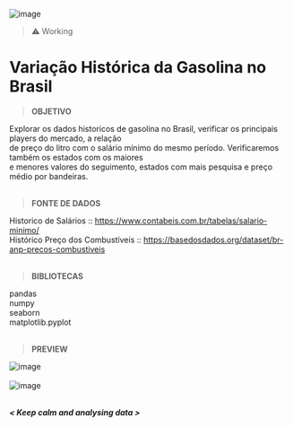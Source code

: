 ![image](https://user-images.githubusercontent.com/92809543/153327296-70bb8d64-da6e-492b-8f16-4b1d68a7e76a.png)

> ⚠️ Working
# Variação Histórica da Gasolina no Brasil

> **OBJETIVO**

Explorar os dados historicos de gasolina no Brasil, verificar os principais players do mercado, a relação <br/>
de preço do litro com o salário mínimo do mesmo período. Verificaremos também os estados com os maiores <br/>
e menores valores do seguimento, estados com mais pesquisa e preço médio por bandeiras. <br/><br/>

> **FONTE DE DADOS**

Historico de Salários :: https://www.contabeis.com.br/tabelas/salario-minimo/ <br/>
Histórico Preço dos Combustíveis :: https://basedosdados.org/dataset/br-anp-precos-combustiveis <br/><br/>

> **BIBLIOTECAS**

pandas <br/>
numpy <br/>
seaborn <br/>
matplotlib.pyplot <br/><br/>

> **PREVIEW**

![image](https://user-images.githubusercontent.com/92809543/153322918-26988b33-8080-4284-a16f-c9208b6e7003.png)
<br/><br/>
![image](https://user-images.githubusercontent.com/92809543/153322959-49dc243a-432a-4ca1-855c-ea06a6a04a44.png)
<br/><br/>

***< Keep calm and analysing data >***

